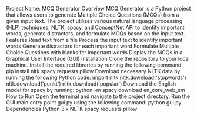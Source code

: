 Project Name: MCQ Generator
Overview
MCQ Generator is a Python project that allows users to generate Multiple Choice Questions (MCQs) from a given input text. The project utilizes various natural language processing (NLP) techniques, NLTK, spacy, and ConceptNet API to identify important words, generate distractors, and formulate MCQs based on the input text.
Features
Read text from a file
Process the input text to identify important words
Generate distractors for each important word
Formulate Multiple Choice Questions with blanks for important words
Display the MCQs in a Graphical User Interface (GUI)
Installation
Clone the repository to your local machine.
Install the required libraries by running the following command:
pip install nltk spacy requests pillow
Download necessary NLTK data by running the following Python code:
import nltk
nltk.download('stopwords')
nltk.download('punkt')
nltk.download('popular')
Download the English model for spacy by running:
python -m spacy download en_core_web_sm
How to Run
Open the terminal and navigate to the project directory.
Run the GUI main entry point gui.py using the following command:
python gui.py
Dependencies
Python 3.x
NLTK
spacy
requests
pillow
